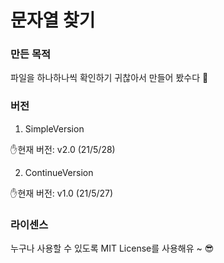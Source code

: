 # 문자열 찾기

### 만든 목적
파일을 하나하나씩 확인하기 귀찮아서 만들어 봤수다 🤪

### 버전
1. SimpleVersion

✋현재 버전: v2.0 (21/5/28)

2.  ContinueVersion

✋현재 버전: v1.0 (21/5/27)

### 라이센스
누구나 사용할 수 있도록 MIT License를 사용해유 ~ 😎

